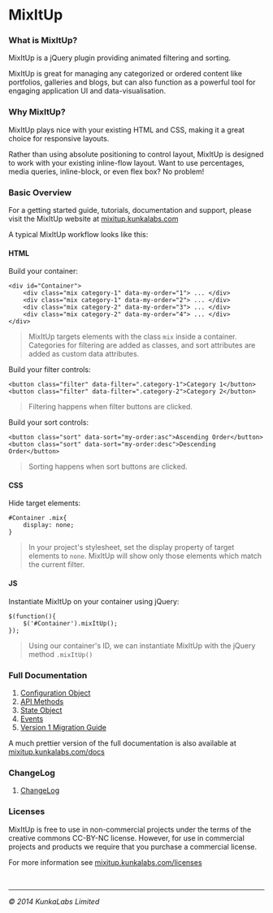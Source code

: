MixItUp
=========

### What is MixItUp?

MixItUp is a jQuery plugin providing animated filtering and sorting.

MixItUp is great for managing any categorized or ordered content like portfolios, galleries and blogs, but can also function as a powerful tool for engaging application UI and data-visualisation.

### Why MixItUp?

MixItUp plays nice with your existing HTML and CSS, making it a great choice for responsive layouts.

Rather than using absolute positioning to control layout, MixItUp is designed to work with your existing inline-flow layout. Want to use percentages, media queries, inline-block, or even flex box? No problem!

### Basic Overview

For a getting started guide, tutorials, documentation and support, please visit the MixItUp website at [mixitup.kunkalabs.com](https://mixitup.kunkalabs.com)

A typical MixItUp workflow looks like this:

#### HTML

Build your container:

```
<div id="Container">
	<div class="mix category-1" data-my-order="1"> ... </div>
	<div class="mix category-1" data-my-order="2"> ... </div>
	<div class="mix category-2" data-my-order="3"> ... </div>
	<div class="mix category-2" data-my-order="4"> ... </div>
</div>
```
> MixItUp targets elements with the class `mix` inside a container. Categories for filtering are added as classes, and sort attributes are added as custom data attributes.

Build your filter controls:

```
<button class="filter" data-filter=".category-1">Category 1</button>
<button class="filter" data-filter=".category-2">Category 2</button>
```
> Filtering happens when filter buttons are clicked.


Build your sort controls:

```
<button class="sort" data-sort="my-order:asc">Ascending Order</button>
<button class="sort" data-sort="my-order:desc">Descending Order</button>
```
> Sorting happens when sort buttons are clicked.

#### CSS

Hide target elements:
```
#Container .mix{
	display: none;
}
```
> In your project's stylesheet, set the display property of target elements to `none`. MixItUp will show only those elements which match the current filter.

#### JS

Instantiate MixItUp on your container using jQuery:

```
$(function(){
	$('#Container').mixItUp();	
});
```
> Using our container's ID, we can instantiate MixItUp with the jQuery method `.mixItUp()`

### Full Documentation

1. [Configuration Object](docs/configuration-object.md)                                                     
1. [API Methods](docs/api-methods.md)
1. [State Object](docs/state-object.md)
1. [Events](docs/events.md)                                                                                 
1. [Version 1 Migration Guide](docs/version-1-migration.md)
                                                                                                            
A much prettier version of the full documentation is also available at [mixitup.kunkalabs.com/docs](https://mixitup.kunkalabs.com/docs)

### ChangeLog

1. [ChangeLog](CHANGELOG.md)

### Licenses

MixItUp is free to use in non-commercial projects under the terms of the creative commons CC-BY-NC license. However, for use in commercial projects and products we require that you purchase a commercial license.

For more information see [mixitup.kunkalabs.com/licenses](https://mixitup.kunkalabs.com/licenses)

<br/>

-------
*&copy; 2014 KunkaLabs Limited*
